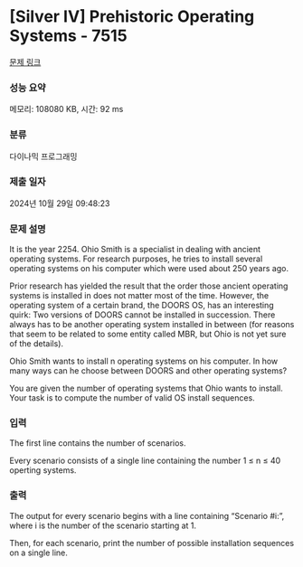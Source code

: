 # [Silver IV] Prehistoric Operating Systems - 7515 

[문제 링크](https://www.acmicpc.net/problem/7515) 

### 성능 요약

메모리: 108080 KB, 시간: 92 ms

### 분류

다이나믹 프로그래밍

### 제출 일자

2024년 10월 29일 09:48:23

### 문제 설명

<p>It is the year 2254. Ohio Smith is a specialist in dealing with ancient operating systems. For research purposes, he tries to install several operating systems on his computer which were used about 250 years ago.</p>

<p>Prior research has yielded the result that the order those ancient operating systems is installed in does not matter most of the time. However, the operating system of a certain brand, the DOORS OS, has an interesting quirk: Two versions of DOORS cannot be installed in succession. There always has to be another operating system installed in between (for reasons that seem to be related to some entity called MBR, but Ohio is not yet sure of the details).</p>

<p>Ohio Smith wants to install n operating systems on his computer. In how many ways can he choose between DOORS and other operating systems?</p>

<p>You are given the number of operating systems that Ohio wants to install. Your task is to compute the number of valid OS install sequences.</p>

### 입력 

 <p>The first line contains the number of scenarios.</p>

<p>Every scenario consists of a single line containing the number 1 ≤ n ≤ 40 operting systems.</p>

### 출력 

 <p>The output for every scenario begins with a line containing “Scenario #i:”, where i is the number of the scenario starting at 1.</p>

<p>Then, for each scenario, print the number of possible installation sequences on a single line.</p>

